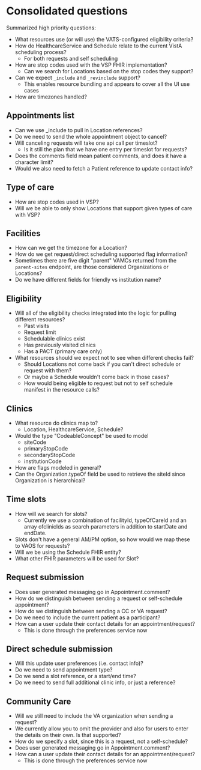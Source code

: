 # Consolidated questions

Summarized high priority questions:

- What resources use (or will use) the VATS-configured eligibility criteria?
- How do HealthcareService and Schedule relate to the current VistA scheduling process?
   - For both requests and self scheduling
- How are stop codes used with the VSP FHIR implementation?
   - Can we search for Locations based on the stop codes they support?
- Can we expect `_include` and `_revinclude` support?
   - This enables resource bundling and appears to cover all the UI use cases
- How are timezones handled?

## Appointments list
- Can we use _include to pull in Location references?
- Do we need to send the whole appointment object to cancel?
- Will canceling requests will take one api call per timeslot?
  - Is it still the plan that we have one entry per timeslot for requests?
- Does the comments field mean patient comments, and does it have a character limit?
- Would we also need to fetch a Patient reference to update contact info?

## Type of care

- How are stop codes used in VSP?
- Will we be able to only show Locations that support given types of care with VSP?

## Facilities

- How can we get the timezone for a Location?
- How do we get request/direct scheduling supported flag information?
- Sometimes there are five digit "parent" VAMCs returned from the `parent-sites` endpoint, are those considered Organizations or Locations?
- Do we have different fields for friendly vs institution name?

## Eligibility

- Will all of the eligibility checks integrated into the logic for pulling different resources?
  - Past visits
  - Request limit
  - Schedulable clinics exist
  - Has previously visited clinics
  - Has a PACT (primary care only)
- What resources should we expect not to see when different checks fail?
  - Should Locations not come back if you can't direct schedule or request with them?
  - Or maybe a Schedule wouldn't come back in those cases?
  - How would being eligible to request but not to self schedule manifest in the resource calls?

## Clinics

- What resource do clinics map to?
  - Location, HealthcareService, Schedule?
- Would the type "CodeableConcept" be used to model
  - siteCode
  - primaryStopCode
  - secondaryStopCode
  - institutionCode
- How are flags modeled in general?
- Can the Organization.typeOf field be used to retrieve the siteId since Organization is hierarchical?

## Time slots

- How will we search for slots? 
   - Currently we use a combination of facilityId, typeOfCareId and an array ofclinicIds as search parameters in addition to startDate and endDate.
- Slots don't have a general AM/PM option, so how would we map these to VAOS for requests?
- Will we be using the Schedule FHIR entity?
- What other FHIR parameters will be used for Slot?

## Request submission

- Does user generated messaging go in Appointment.comment?
- How do we distinguish between sending a request or self-schedule appointment?
- How do we distinguish between sending a CC or VA request?
- Do we need to include the current patient as a participant?
- How can a user update their contact details for an appointment/request?
   - This is done through the preferences service now
   
## Direct schedule submission

- Will this update user preferences (i.e. contact info)?
- Do we need to send appointment type?
- Do we send a slot reference, or a start/end time?
- Do we need to send full additional clinic info, or just a reference?

## Community Care

- Will we still need to include the VA organization when sending a request?
- We currently allow you to omit the provider and also for users to enter the details on their own. Is that supported?
- How do we specify a slot, since this is a request, not a self-schedule?
- Does user generated messaging go in Appointment.comment?
- How can a user update their contact details for an appointment/request?
  - This is done through the preferences service now
